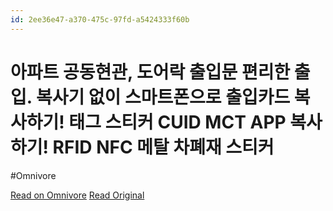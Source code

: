 ```yaml
---
id: 2ee36e47-a370-475c-97fd-a5424333f60b
---
```


# 아파트 공동현관, 도어락 출입문 편리한 출입. 복사기 없이 스마트폰으로 출입카드 복사하기! 태그 스티커 CUID MCT APP 복사하기! RFID NFC 메탈 차폐재 스티커
#Omnivore

[Read on Omnivore](https://omnivore.app/me/https-youtube-com-watch-v-asg-hog-wot-q-1922c6054eb)
[Read Original](https://youtube.com/watch?v=ASGHogWOT-Q)

